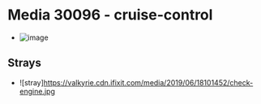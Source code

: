 # Media 30096 - cruise-control

- ![image](https://valkyrie.cdn.ifixit.com/media/2019/06/18101452/cruise-control.jpg)

## Strays
- ![stray]https://valkyrie.cdn.ifixit.com/media/2019/06/18101452/check-engine.jpg